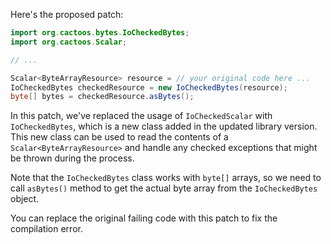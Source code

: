 Here's the proposed patch:

```java
import org.cactoos.bytes.IoCheckedBytes;
import org.cactoos.Scalar;

// ...

Scalar<ByteArrayResource> resource = // your original code here ...
IoCheckedBytes checkedResource = new IoCheckedBytes(resource);
byte[] bytes = checkedResource.asBytes();
```

In this patch, we've replaced the usage of `IoCheckedScalar` with `IoCheckedBytes`, which is a new class added in the updated library version. This new class can be used to read the contents of a `Scalar<ByteArrayResource>` and handle any checked exceptions that might be thrown during the process.

Note that the `IoCheckedBytes` class works with `byte[]` arrays, so we need to call `asBytes()` method to get the actual byte array from the `IoCheckedBytes` object.

You can replace the original failing code with this patch to fix the compilation error.